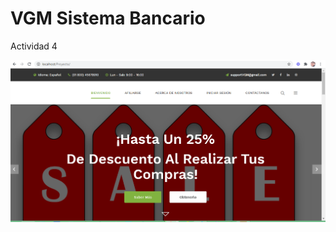# VGM Sistema Bancario
Actividad 4

<html>
<body>
  <img src = "Inicio.png" alt ="#">
 </body>
</html

